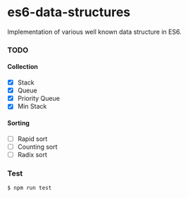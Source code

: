 # es6-data-structures
Implementation of various well known data structure in ES6.

### TODO

#### Collection

- [x] Stack
- [x] Queue
- [x] Priority Queue
- [x] Min Stack

#### Sorting

- [ ] Rapid sort
- [ ] Counting sort
- [ ] Radix sort

### Test

```sh
$ npm run test
```
